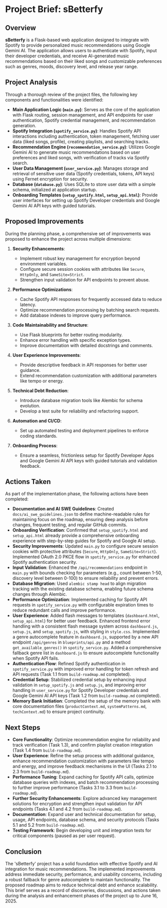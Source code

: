 # Project Brief: sBetterfy

## Overview
**sBetterfy** is a Flask-based web application designed to integrate with Spotify to provide personalized music recommendations using Google Gemini AI. The application allows users to authenticate with Spotify, input their developer credentials, and receive AI-generated music recommendations based on their liked songs and customizable preferences such as genres, moods, discovery level, and release year range.

## Project Analysis
Through a thorough review of the project files, the following key components and functionalities were identified:

- **Main Application Logic (`main.py`)**: Serves as the core of the application with Flask routing, session management, and API endpoints for user authentication, Spotify credential management, and recommendation generation.
- **Spotify Integration (`spotify_service.py`)**: Handles Spotify API interactions including authentication, token management, fetching user data (liked songs, profile), creating playlists, and searching tracks.
- **Recommendation Engine (`recommendation_service.py`)**: Utilizes Google Gemini AI to generate music recommendations based on user preferences and liked songs, with verification of tracks via Spotify search.
- **User Data Management (`user_service.py`)**: Manages storage and retrieval of sensitive user data (Spotify credentials, tokens, API keys) using Fernet encryption for security.
- **Database (`database.py`)**: Uses SQLite to store user data with a simple schema, initialized at application startup.
- **Onboarding Templates (`setup_spotify.html`, `setup_api.html`)**: Provide user interfaces for setting up Spotify Developer credentials and Google Gemini AI API keys with guided tutorials.

## Proposed Improvements
During the planning phase, a comprehensive set of improvements was proposed to enhance the project across multiple dimensions:

1. **Security Enhancements**:
   - Implement robust key management for encryption beyond environment variables.
   - Configure secure session cookies with attributes like `Secure`, `HttpOnly`, and `SameSite=Strict`.
   - Strengthen input validation for API endpoints to prevent abuse.

2. **Performance Optimizations**:
   - Cache Spotify API responses for frequently accessed data to reduce latency.
   - Optimize recommendation processing by batching search requests.
   - Add database indexes to improve query performance.

3. **Code Maintainability and Structure**:
   - Use Flask blueprints for better routing modularity.
   - Enhance error handling with specific exception types.
   - Improve documentation with detailed docstrings and comments.

4. **User Experience Improvements**:
   - Provide descriptive feedback in API responses for better user guidance.
   - Extend recommendation customization with additional parameters like tempo or energy.

5. **Technical Debt Reduction**:
   - Introduce database migration tools like Alembic for schema evolution.
   - Develop a test suite for reliability and refactoring support.

6. **Automation and CI/CD**:
   - Set up automated testing and deployment pipelines to enforce coding standards.

7. **Onboarding Process**:
   - Ensure a seamless, frictionless setup for Spotify Developer Apps and Google Gemini AI API keys with guided tutorials and validation feedback.

## Actions Taken
As part of the implementation phase, the following actions have been completed:

- **Documentation and AI SWE Guidelines**: Created `docs/ai_swe_guidelines.json` to define machine-readable rules for maintaining focus on the roadmap, ensuring deep analysis before changes, frequent testing, and regular GitHub commits.
- **Onboarding Verification**: Confirmed that `setup_spotify.html` and `setup_api.html` already provide a comprehensive onboarding experience with step-by-step guides for Spotify and Google AI setup.
- **Security Improvements**: Updated `main.py` to configure secure session cookies with protective attributes (`Secure`, `HttpOnly`, `SameSite=Strict`). Implemented OAuth 2.0 PKCE flow in `spotify_service.py` for enhanced Spotify authentication security.
- **Input Validation**: Enhanced the `/api/recommendations` endpoint in `main.py` with bounds checking for parameters (e.g., count between 1-50, discovery level between 0-100) to ensure reliability and prevent errors.
- **Database Migration**: Used `alembic stamp head` to align migration tracking with the existing database schema, enabling future schema changes through Alembic.
- **Performance Optimization**: Implemented caching for Spotify API requests in `spotify_service.py` with configurable expiration times to reduce redundant calls and improve performance.
- **User Experience**: Added flash messages to templates (`dashboard.html`, `setup_api.html`) for better user feedback. Enhanced frontend error handling with a consistent flash message system across `dashboard.js`, `setup.js`, and `setup_spotify.js`, with styling in `style.css`. Implemented a genre autocomplete feature in `dashboard.js`, supported by a new API endpoint `/api/genres` in `blueprints/api.py` and a method `get_available_genres()` in `spotify_service.py`. Added a comprehensive fallback genre list in `dashboard.js` to ensure autocomplete functionality when Spotify API fails.
- **Authentication Flow**: Refined Spotify authentication in `spotify_service.py` with improved error handling for token refresh and API requests (Task 1.1 from `build-roadmap.md` completed).
- **Credential Setup**: Stabilized credential setup by enhancing input validation in `setup_spotify.js` and `setup.js`, and improving error handling in `user_service.py` for Spotify Developer credentials and Google Gemini AI API keys (Task 1.2 from `build-roadmap.md` completed).
- **Memory Bank Initiation**: Completed the setup of the memory bank with core documentation files (`productContext.md`, `systemPatterns.md`, `techContext.md`) to ensure project continuity.

## Next Steps
- **Core Functionality**: Optimize recommendation engine for reliability and track verification (Task 1.3), and confirm playlist creation integration (Task 1.4 from `build-roadmap.md`).
- **User Experience**: Refine the setup process with additional guidance, enhance recommendation customization with parameters like tempo and energy, and improve feedback mechanisms in the UI (Tasks 2.1 to 2.3 from `build-roadmap.md`).
- **Performance Tuning**: Expand caching for Spotify API calls, optimize database queries with indexes, and batch recommendation processing to further improve performance (Tasks 3.1 to 3.3 from `build-roadmap.md`).
- **Further Security Enhancements**: Explore advanced key management solutions for encryption and strengthen input validation for API endpoints (Tasks 4.1 and 4.2 from `build-roadmap.md`).
- **Documentation**: Expand user and technical documentation for setup, usage, API endpoints, database schema, and security protocols (Tasks 5.1 and 5.2 from `build-roadmap.md`).
- **Testing Framework**: Begin developing unit and integration tests for critical components (paused as per user request).

## Conclusion
The 'sBetterfy' project has a solid foundation with effective Spotify and AI integration for music recommendations. The implemented improvements address immediate security, performance, and usability concerns, including a robust fallback for genre autocomplete to maintain functionality. The proposed roadmap aims to reduce technical debt and enhance scalability. This brief serves as a record of discoveries, discussions, and actions taken during the analysis and enhancement phases of the project up to June 16, 2025.

